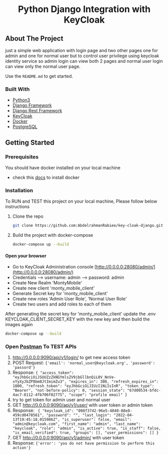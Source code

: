 <div id="top"></div>

  <h1 align="center">Python Django Integration with KeyCloak</h1>

## About The Project

just a simple web application with login page and two other pages one for admin and one for normal
user but to control user privilege using keycloak identity service so admin login can
view both 2 pages and normal user login can view only the normal user page.


Use the `README.md` to get started.




### Built With


* [Python3](https://www.python.org/)
* [Django Framework](https://www.djangoproject.com/)
* [Django Rest Framework](https://www.django-rest-framework.org/)
* [KeyCloak](https://www.keycloak.org/)
* [Docker](https://www.docker.com/)
* [PostgreSQL](https://www.postgresql.org/)




## Getting Started



### Prerequisites

You should have docker installed on your local machine

* check this [docs](https://docs.docker.com/get-docker/) to install docker 

### Installation

To RUN and TEST this project on your local machine, Please follow below instructions
1. Clone the repo
   ```sh
   git clone https://github.com:AbdelrahmanRabiee/key-cloak-django.git
   ```
2. Build the project with docker-compose
   ```sh
   docker-compose up --build
   ```


<h4>Open your browser</h4>

* Go to KeyCloak Administration console [http://0.0.0.0:28080/admin/](http://0.0.0.0:28080/admin/)
* Credentials --> username: admin    --> password: admin
* Create New Realm 'MontyMobile'
* Create new client 'monty_mobile_client'
* Generate Secret key for 'monty_mobile_client'
* Create new roles 'Admin User Role', 'Normal User Role'
* Create two users and add roles to each of them

After generating the secret key for 'monty_mobile_client' update the .env KEYCLOAK_CLIENT_SECRET_KEY with the new key and then build the images again
   ```sh
   docker-compose up --build
   ```


### Open [Postman](https://www.postman.com/) To TEST APIs </h4>
1. http://0.0.0.0:9090/api/v1/login/ to get new access token
2. POST Request: `{'email': 'normal_user@keycloak.org', 'password': 'passord'}`
3. Response: `{
    "access_token": "eyJhbGciOiJSUUZzZkNGYmlsZV9jbGllbnQiL0V_NnVe-xYyXyJbZP8bm8JtImimZu3",
    "expires_in": 300,
    "refresh_expires_in": 1800,
    "refresh_token": "eyJhbGciOiJIUzI1NiIsInR",
    "token_type": "Bearer",
    "not-before-policy": 0,
    "session_state": "67d00534-bfdc-4ac7-8112-4fb706f02775",
    "scope": "profile email"
}`
4. try to get token for admin user and normal user
5. GET http://0.0.0.0:9090/api/v1/user/ with user token or admin token
6. Response: ` {
        "keycloak_id": "098f3742-96e5-4040-88e8-459cd0478561",
        "password": "",
        "last_login": "2022-04-13T19:45:18.015986Z",
        "is_superuser": false,
        "email": "admin@keycloak.com",
        "first_name": "admin",
        "last_name": "keycloak",
        "role": "admin",
        "is_active": true,
        "is_staff": false,
        "is_email_verified": true,
        "groups": [],
        "user_permissions": []
    }`
7. GET http://0.0.0.0:9090/api/v1/admin/ with user token
8. Response: `{'error': 'you do not have permission to perform this action'}`

